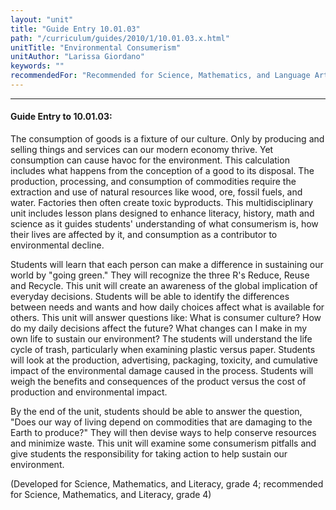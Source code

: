 ```yaml
---
layout: "unit"
title: "Guide Entry 10.01.03"
path: "/curriculum/guides/2010/1/10.01.03.x.html"
unitTitle: "Environmental Consumerism"
unitAuthor: "Larissa Giordano"
keywords: ""
recommendedFor: "Recommended for Science, Mathematics, and Language Arts, grades 3 and 4"
---
```

<body>
<hr/>
<h4>
Guide Entry to 10.01.03:
</h4>
<p>
The consumption of goods is a fixture of our culture. Only by producing and selling things and services can our modern economy thrive. Yet consumption can cause havoc for the environment. This calculation includes what happens from the conception of a good to its disposal. The production, processing, and consumption of commodities require the extraction and use of natural resources like wood, ore, fossil fuels, and water. Factories then often create toxic byproducts. This multidisciplinary unit includes lesson plans designed to enhance literacy, history, math and science as it guides students' understanding of what consumerism is, how their lives are affected by it, and consumption as a contributor to environmental decline.
</p>
<p>
Students will learn that each person can make a difference in sustaining our world by "going green."  They will recognize the three R's Reduce, Reuse and Recycle. This unit will create an awareness of the global implication of everyday decisions. Students will be able to identify the differences between needs and wants and how daily choices affect what is available for others. This unit will answer questions like: What is consumer culture? How do my daily decisions affect the future? What changes can I make in my own life to sustain our environment? The students will understand the life cycle of trash, particularly when examining plastic versus paper. Students will look at the production, advertising, packaging, toxicity, and cumulative impact of the environmental damage caused in the process. Students will weigh the benefits and consequences of the product versus the cost of production and environmental impact.
</p>
<p>
By the end of the unit, students should be able to answer the question, "Does our way of living depend on commodities that are damaging to the Earth to produce?" They will then devise ways to help conserve resources and minimize waste. This unit will examine some consumerism pitfalls and give students the responsibility for taking action to help sustain our environment.
</p>
<p>
(Developed for Science, Mathematics, and Literacy, grade 4; recommended for Science, Mathematics, and Literacy, grade 4)
</p>
</body>
